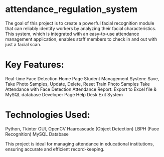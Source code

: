 # attendance_regulation_system
The goal of this project is to create a powerful facial recognition module that can reliably identify workers by analyzing their facial characteristics. This system, which is integrated with an easy-to-use attendance management application, enables staff members to check in and out with just a facial scan.

# Key Features:
Real-time Face Detection
Home Page
Student Management System: Save, Take Photo Samples, Update, Delete, Reset
Train Photo Samples
Take Attendance with Face Detection
Attendance Report: Export to Excel file & MySQL database
Developer Page
Help Desk
Exit System

# Technologies Used:
Python, Tkinter GUI, OpenCV
Haarcascade (Object Detection)
LBPH (Face Recognition)
MySQL Database

This project is ideal for managing attendance in educational institutions, ensuring accurate and efficient record-keeping.
